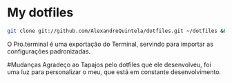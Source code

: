 # My dotfiles

```bash
git clone git://github.com/AlexandreQuintela/dotfiles.git ~/dotfiles && cd ~/dotfiles && ./bootstrap.sh
```
O Pro.terminal é uma exportação do Terminal, servindo para importar as configurações padronizadas.

#Mudanças
Agradeço ao Tapajos pelo dotfiles que ele desenvolveu, foi uma luz para personalizar o meu, que está em constante desenvolvimento.

